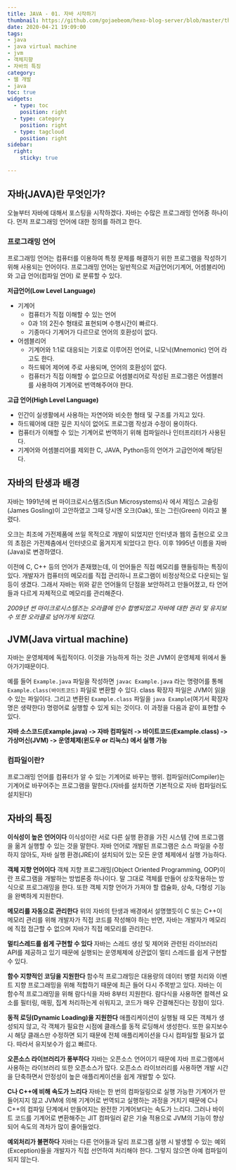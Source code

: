 ```yaml
---
title: JAVA - 01. 자바 시작하기
thumbnail: https://github.com/gojaebeom/hexo-blog-server/blob/master/themes/icarus/source/images/%EC%9E%90%EB%B0%94/java-thumbnail.jpg?raw=true
date: 2020-04-21 19:09:00
tags: 
- java
- java virtual machine
- jvm
- 객체지향
- 자바의 특징
category:
- 웹 개발
- java
toc: true
widgets:
  - type: toc
    position: right
  - type: category
    position: right
  - type: tagcloud
    position: right
sidebar:
  right:
    sticky: true

---
```


## 자바(JAVA)란 무엇인가?
오늘부터 자바에 대해서 포스팅을 시작하겠다. 자바는 수많은 프로그래밍 언어중 하나이다. 먼저 프로그래밍 언어에 대한 정의를 하려고 한다.<!-- more -->

### 프로그래밍 언어
프로그래밍 언어는 컴퓨터를 이용하여 특정 문제를 해결하기 위한 프로그램을 작성하기 위해 사용되는 언어이다. 프로그래밍 언어는 일반적으로 저급언어(기계어, 어셈블리어)와 고급 언어(컴파일 언어) 로 분류할 수 있다.

**저급언어(Low Level Language)**
- 기계어
  - 컴퓨터가 직접 이해할 수 있는 언어
  - 0과 1의 2진수 형태로 표현되며 수행시간이 빠르다.
  - 기종마다 기계어가 다르므로 언어의 호환성이 없다.
- 어셈블리어
  - 기계어와 1:1로 대응되는 기호로 이루어진 언어로, 니모닉(Mnemonic) 언어 라고도 한다.
  - 하드웨어 제어에 주로 사용되며, 언어의 호환성이 없다.
  - 컴퓨터가 직접 이해할 수 없으므로 어셈블리어로 작성된 프로그램은 어셈블러를 사용하여 기계어로 번역해주어야 한다.

**고급 언어(High Level Language)**
- 인간이 실생활에서 사용하는 자연어와 비슷한 형태 및 구조를 가지고 있다.
- 하드웨어에 대한 깊은 지식이 없어도 프로그램 작성과 수정이 용이하다.
- 컴퓨터가 이해할 수 있는 기계어로 번역하기 위해 컴파일러나 인터프리터가 사용된다.
- 기계어와 어셈블리어를 제외한 C, JAVA, Python등의 언어가 고급언어에 해당된다.

## 자바의 탄생과 배경

자바는 1991년에 썬 마이크로시스템즈(Sun Microsystems)사 에서 제임스 고슬링(James Gosling)이 고안하였고 그때 당시엔 오크(Oak), 또는 그린(Green) 이라고 불렸다.

오크는 최조에 가전제품에 쓰일 목적으로 개발이 되었지만 인터넷과 웹의 출현으로 오크의 초점은 가전제춤에서 인터넷으로 옮겨지게 되었다고 한다. 이후 1995년 이름을 자바(Java)로 변경하였다. 

이전에 C, C++ 등의 언어가 존재했는데, 이 언어들은 직접 메모리를 핸들링하는 특징이 있다. 개발자가 컴퓨터의 메모리를 직접 관리하니 프로그램이 비정상적으로 다운되는 일 등이 생겼다. 그래서 자바는 위와 같은 언어들의 단점을 보안하려고 만들어졌고, 타 언어들과 다르게 자체적으로 메모리를 관리해준다.

_2009년 썬 마이크로시스템즈는 오라클에 인수 합병되었고 자바에 대한 권리 및 유지보수 또한 오라클로 넘어가게 되었다._

## JVM(Java virtual machine)
자바는 운영체제에 독립적이다. 이것을 가능하게 하는 것은 JVM이 운영체제 위에서 돌아가기때문이다.

예를 들어 `Example.java` 파일을 작성하면 `javac Example.java` 라는 명령어를 통해 `Example.class(바이트코드)` 파일로 변환할 수 있다. class 확장자 파일은 JVM이 읽을 수 있는 파일이다. 그리고 변환된 `Example.class` 파일을 `java Example`(여기서 확장자명은 생략한다) 명령어로 실행할 수 있게 되는 것이다. 이 과정을 다음과 같이 표현할 수 있다.

**자바 소스코드(Example.java) -> 자바 컴파일러 -> 바이트코드(Example.class) -> 가상머신(JVM) -> 운영체제(윈도우 or 리눅스) 에서 실행 가능**

### 컴파일이란?
프로그래밍 언어를 컴퓨터가 알 수 있는 기계어로 바꾸는 행위. 컴파일러(Compiler)는 기계어로 바꾸어주는 프로그램을 말한다.(자바를 설치하면 기본적으로 자바 컴파일러도 설치된다)

## 자바의 특징
**이식성이 높은 언어이다**
이식성이란 서로 다른 실행 환경을 가진 시스템 간에 프로그램을 옮겨 실행할 수 있는 것을 말한다. 자바 언어로 개발된 프로그램은 소스 파일을 수정하지 않아도, 자바 실행 환경(JRE)이 설치되어 있는 모든 운영 체제에서 실행 가능하다.

**객체 지향 언어이다**
객체 지향 프로그래밍(Object Oriented Programming, OOP)이란 프로그램을 개발하는 방법론중 하나이다. 말 그대로 객체를 만들어 상호작용하는 방식으로 프로그래밍을 한다. 또한 객체 지향 언어가 가져야 할 캡슐화, 상속, 다형성 기능을 완벽하게 지원한다.

**메모리를 자동으로 관리한다**
위의 자바의 탄생과 배경에서 설명했듯이 C 또는 C++이 메모리 관리를 위해 개발자가 직접 코드를 작성해야 하는 반면, 자바는 개발자가 메모리에 직접 접근할 수 없으며 자바가 직접 메모리를 관리한다.
 
**멀티스레드를 쉽게 구현할 수 있다**
자바는 스레드 생성 및 제어와 관련된 라이브러리 API를 제공하고 있기 때문에 실행되는 운영체제에 상관없이 멀티 스레드를 쉽게 구현할 수 있다.

**함수 지향적인 코딩을 지원한다**
함수적 프로그래밍은 대용량의 데이터 병렬 처리와 이벤트 지향 프로그래밍을 위해 적합하기 때문에 최근 들어 다시 주목받고 있다. 자바는 이 함수적 프로그래밍을 위해 람다식을 자바 8부터 지원한다. 람다식을 사용하면 컬렉션 요소를 필터링, 매핑, 집계 처리하는게 쉬워지고, 코드가 매우 간결해진다는 장점이 있다.

**동적 로딩(Dynamic Loading)을 지원한다**
애플리케이션이 실행될 때 모든 객체가 생성되지 않고, 각 객체가 필요한 시점에 클래스를 동적 로딩해서 생성한다. 또한 유지보수 시 해당 클래스만 수정하면 되기 때문에 전체 애플리케이션을 다시 컴파일할 필요가 없다. 따라서 유지보수가 쉽고 빠르다.

**오픈소스 라이브러리가 풍부하다**
자바는 오픈소스 언어이기 때문에 자바 프로그램에서 사용하는 라이브러리 또한 오픈소스가 많다. 오픈소스 라이브러리를 사용하면 개발 시간을 단축하면서 안정성이 높은 애플리케이션을 쉽게 개발할 수 있다.

**C나 C++에 비해 속도가 느리다**
 자바는 한 번의 컴파일링으로 실행 가능한 기계어가 만들어지지 않고 JVM에 의해 기계어로 번역되고 실행하는 과정을 거치기 때문에 C나 C++의 컴파일 단계에서 만들어지는 완전한 기계어보다는 속도가 느리다. 그러나 바이트 코드를 기계어로 변환해주는 JIT 컴파일러 같은 기술 적용으로 JVM의 기능이 향상되어 속도의 격차가 많이 줄어들었다.

**예외처리가 불편하다**
자바는 다른 언어들과 달리 프로그램 실행 시 발생할 수 있는 예외(Exception)들을 개발자가 직접 선언하여 처리해야 한다. 그렇지 않으면 아예 컴파일이 되지 않는다.







